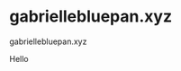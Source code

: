 # gabriellebluepan.xyz
gabriellebluepan.xyz
<html>
    <head>
      <meta charset="UTF-8">
      <title>我的个人网站</title>
      </head>
  <body>
    <p>Hello</p>
    <body>
      </html>
